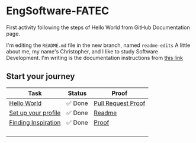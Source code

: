# EngSoftware-FATEC
First activity following the steps of Hello World from GitHub Documentation page.

I'm editing the `README.md` file in the new branch, named `readme-edits`
A little about me, my name's Christopher, and I like to study Software Development. I'm writing is the documentation instructions from [this link](https://docs.github.com/en/get-started/start-your-journey/hello-world#step-3-make-and-commit-changes)

## Start your journey

| Task | Status | Proof |
|------|--------|-------|
|[Hello World](https://docs.github.com/en/get-started/start-your-journey/hello-world)|✅ Done|[Pull Request Proof](https://github.com/chriskryon/hello-world/pull/1)|
|[Set up your profile](https://docs.github.com/en/get-started/start-your-journey/setting-up-your-profile)|✅ Done|[Readme](https://github.com/chriskryon/chriskryon)|
|[Finding Inspiration](https://docs.github.com/en/get-started/start-your-journey/finding-inspiration-on-github)|✅ Done|[Proof](https://github.com/chriskryon?tab=stars)|
||||
||||
||||
||||
